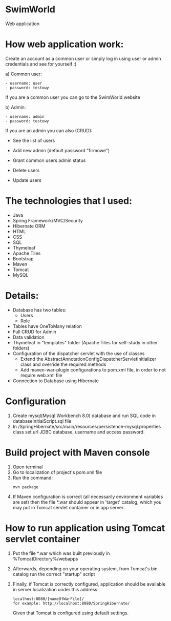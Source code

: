 # SwimWorld
Web application

# How web application work:
Create an account as a common user or simply log in using user or admin credentials and see for yourself :)
 
  a) Common user:
    
    - username: user
    - password: testowy
 
  If you are a common user you can go to the SwimWorld website
  
  b) Admin:
    
    - username: admin
    - password: testowy
 
  If you are an admin you can also (CRUD): 
    
- See the list of users
 
- Add new admin (default password "firmowe")
    
- Grant common users admin status  
    
- Delete users

- Update users
# The technologies that I used:
- Java
- Spring Framework/MVC/Security
- Hibernate ORM
- HTML
- CSS
- SQL
- Thymeleaf
- Apache Tiles
- Bootstrap
- Maven
- Tomcat
- MySQL

# Details:
- Database has two tables:
   - Users
   - Role
- Tables have OneToMany relation
- Full CRUD for Admin
- Data validation
- Thymeleaf in "templates" folder (Apache Tiles for self-study in other folders)
- Configuration of the dispatcher servlet with the use of classes 
   - Extend the AbstractAnnotationConfigDispatcherServletInitializer class and override the required methods
   - Add maven-war-plugin configurations to pom.xml file, in order to not require web.xml file
- Connection to Database using Hibernate


# Configuration
1. Create mysql(Mysql Workbench 8.0) database and run SQL code in databaseInitialScript.sql file
2. In /SpringHibernate/src/main/resources/persistence-mysql.properties class set url JDBC database, username and access password.

# Build project with Maven console
1. Open terminal
2. Go to localization of project's pom.xml file
3. Run the command:
    ```
    mvn package
    ```
4. If Maven configuration is correct (all necessarily environment variables are set) then the file *.war should appear in 'target' catalog, which you may put in Tomcat servlet container or in app server.

# How to run application using Tomcat servlet container

1. Put the file *.war which was built previously in %TomcatDirectory%/webapps
2. Afterwards, depending on your operating system, from Tomcat's bin catalog run the correct "startup" script
3. Finally, if Tomcat is correctly configured, application should be available in server localization under this address:
    ```
    localhost:8080/[nameOfWarFile]/
    for example: http://localhost:8080/SpringHibernate/
    ```

    Given that Tomcat is configured using default settings. 

